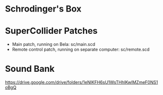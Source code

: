 Schrodinger's Box
=================


# SuperCollider Patches
* Main patch, running on Bela: sc/main.scd
* Remote control patch, running on separate computer: sc/remote.scd

# Sound Bank
https://drive.google.com/drive/folders/1eNIKFH6sU1WsTHhlKwlMZmeF0NS1oBgQ


